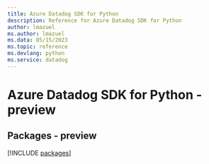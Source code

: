 ```yaml
---
title: Azure Datadog SDK for Python
description: Reference for Azure Datadog SDK for Python
author: lmazuel
ms.author: lmazuel
ms.data: 05/15/2023
ms.topic: reference
ms.devlang: python
ms.service: datadog
---
```

# Azure Datadog SDK for Python - preview
## Packages - preview
[!INCLUDE [packages](datadog-index.md)]